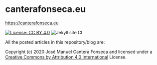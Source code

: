 # canterafonseca.eu
https://canterafonseca.eu

[![License: CC BY 4.0](https://img.shields.io/badge/License-CC%20BY%204.0-lightgrey.svg)](https://creativecommons.org/licenses/by/4.0/)
![Jekyll site CI](https://github.com/jmcanterafonseca/jmcanterafonseca.github.io/workflows/Jekyll%20site%20CI/badge.svg)

All the posted articles in this repository/blog are: 

Copyright (c) 2020 José Manuel Cantera Fonseca and licensed under a [Creative Commons by Attribution 4.0 International](https://creativecommons.org/licenses/by/4.0/) License.
